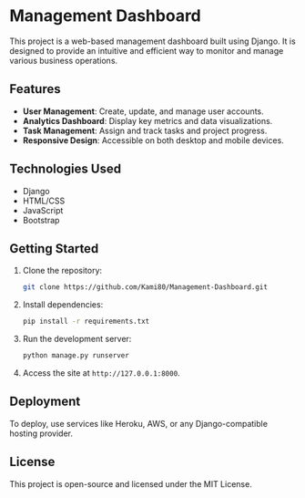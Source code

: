 # Management Dashboard

This project is a web-based management dashboard built using Django. It is designed to provide an intuitive and efficient way to monitor and manage various business operations.

## Features

- **User Management**: Create, update, and manage user accounts.
- **Analytics Dashboard**: Display key metrics and data visualizations.
- **Task Management**: Assign and track tasks and project progress.
- **Responsive Design**: Accessible on both desktop and mobile devices.

## Technologies Used

- Django
- HTML/CSS
- JavaScript
- Bootstrap

## Getting Started

1. Clone the repository:
   ```bash
   git clone https://github.com/Kami80/Management-Dashboard.git
   ```

2. Install dependencies:
   ```bash
   pip install -r requirements.txt
   ```

3. Run the development server:
   ```bash
   python manage.py runserver
   ```

4. Access the site at `http://127.0.0.1:8000`.

## Deployment

To deploy, use services like Heroku, AWS, or any Django-compatible hosting provider.

## License

This project is open-source and licensed under the MIT License.
